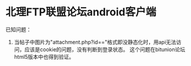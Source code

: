 北理FTP联盟论坛android客户端
====================================
已知问题：
1. 当帖子中图片为"attachment.php?id=="格式即没静态化时，用api无法访问，应该是cookie的问题，没有判断到登录状态。
这个问题在bitunion论坛html5版本中也得到验证。
